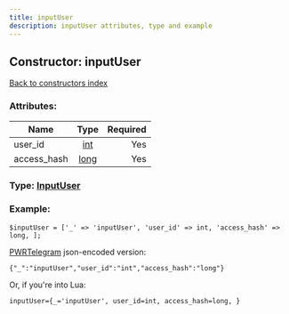```yaml
---
title: inputUser
description: inputUser attributes, type and example
---
```

## Constructor: inputUser  
[Back to constructors index](index.md)



### Attributes:

| Name     |    Type       | Required |
|----------|:-------------:|---------:|
|user\_id|[int](../types/int.md) | Yes|
|access\_hash|[long](../types/long.md) | Yes|



### Type: [InputUser](../types/InputUser.md)


### Example:

```
$inputUser = ['_' => 'inputUser', 'user_id' => int, 'access_hash' => long, ];
```  

[PWRTelegram](https://pwrtelegram.xyz) json-encoded version:

```
{"_":"inputUser","user_id":"int","access_hash":"long"}
```


Or, if you're into Lua:  


```
inputUser={_='inputUser', user_id=int, access_hash=long, }

```


